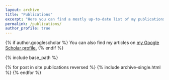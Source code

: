 ```yaml
---
layout: archive
title: "Publications"
excerpt: "Here you can find a mostly up-to-date list of my publications. By clicking on >>Read more<<, you should typically be able to access the abstract of the respective work, my own copy of the pdf, slides (if there was a talk and if I was the one giving it), and a link to the source code/artifacts of the project that produced the respective publication."
permalink: /publications/
author_profile: true
---
```


{% if author.googlescholar %}
  You can also find my articles on <u><a href="{{author.googlescholar}}">my Google Scholar profile</a>.</u>
{% endif %}

{% include base_path %}

{% for post in site.publications reversed %}
  {% include archive-single.html %}
{% endfor %}
